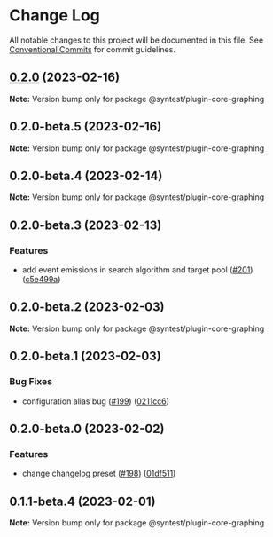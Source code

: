 # Change Log

All notable changes to this project will be documented in this file.
See [Conventional Commits](https://conventionalcommits.org) for commit guidelines.

## [0.2.0](https://github.com/syntest-framework/syntest-core/compare/@syntest/plugin-core-graphing@0.2.0-beta.5...@syntest/plugin-core-graphing@0.2.0) (2023-02-16)

**Note:** Version bump only for package @syntest/plugin-core-graphing

## 0.2.0-beta.5 (2023-02-16)

**Note:** Version bump only for package @syntest/plugin-core-graphing

## 0.2.0-beta.4 (2023-02-14)

**Note:** Version bump only for package @syntest/plugin-core-graphing

## 0.2.0-beta.3 (2023-02-13)

### Features

- add event emissions in search algorithm and target pool ([#201](https://github.com/syntest-framework/syntest-core/issues/201)) ([c5e499a](https://github.com/syntest-framework/syntest-core/commit/c5e499af53097b6881416528d914795f67ab541d))

## 0.2.0-beta.2 (2023-02-03)

**Note:** Version bump only for package @syntest/plugin-core-graphing

## 0.2.0-beta.1 (2023-02-03)

### Bug Fixes

- configuration alias bug ([#199](https://github.com/syntest-framework/syntest-core/issues/199)) ([0211cc6](https://github.com/syntest-framework/syntest-core/commit/0211cc63ffb97005d0f4eb8de1fe6b0772822b82))

## 0.2.0-beta.0 (2023-02-02)

### Features

- change changelog preset ([#198](https://github.com/syntest-framework/syntest-core/issues/198)) ([01df511](https://github.com/syntest-framework/syntest-core/commit/01df511a936cce6851259a512b6ea70760ad8dd4))

## 0.1.1-beta.4 (2023-02-01)

**Note:** Version bump only for package @syntest/plugin-core-graphing
